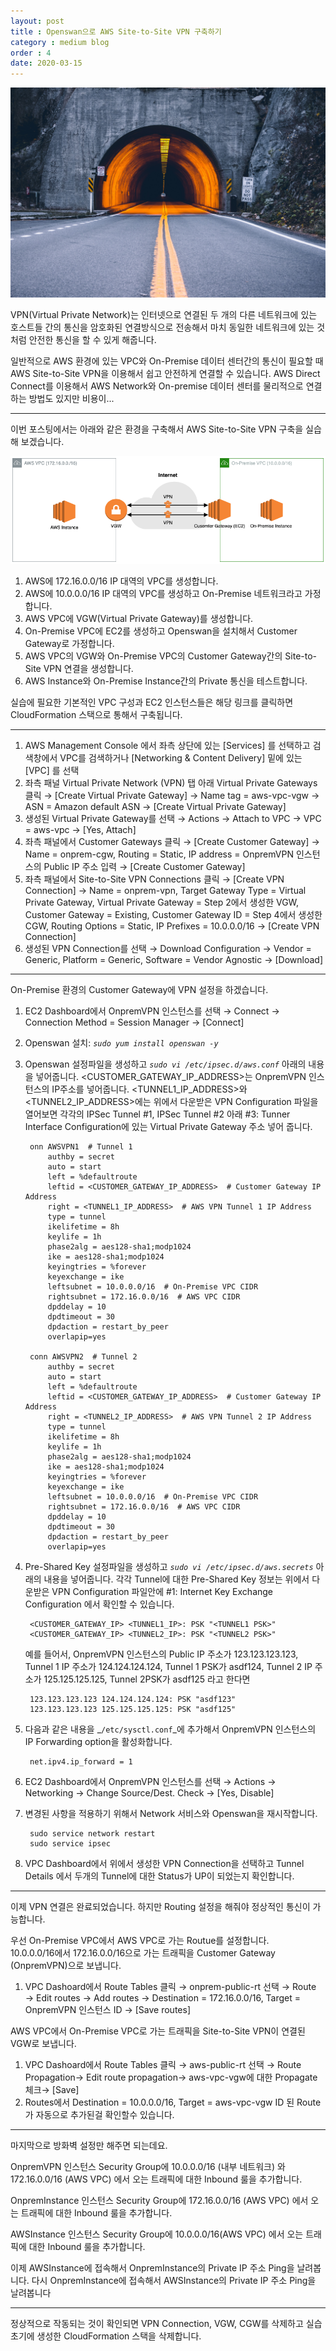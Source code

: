 ```yaml
---
layout: post
title : Openswan으로 AWS Site-to-Site VPN 구축하기
category : medium blog
order : 4
date: 2020-03-15
---
```


![그림1](./이미지/../../이미지/mediumBlog/20.03.15-openSwan/openSwan_01.jpg)

VPN(Virtual Private Network)는 인터넷으로 연결된 두 개의 다른 네트워크에 있는 호스트들 간의 통신을 암호화된 연결방식으로 전송해서 마치 동일한 네트워크에 있는 것처럼 안전한 통신을 할 수 있게 해줍니다.

일반적으로 AWS 환경에 있는 VPC와 On-Premise 데이터 센터간의 통신이 필요할 때 AWS Site-to-Site VPN을 이용해서 쉽고 안전하게 연결할 수 있습니다. AWS Direct Connect를 이용해서 AWS Network와 On-premise 데이터 센터를 물리적으로 연결하는 방법도 있지만 비용이...

***

이번 포스팅에서는 아래와 같은 환경을 구축해서 AWS Site-to-Site VPN 구축을 실습해 보겠습니다.

![그림2](./이미지/../../이미지/mediumBlog/20.03.15-openSwan/openSwan_02.png)

1. AWS에 172.16.0.0/16 IP 대역의 VPC를 생성합니다.
2. AWS에 10.0.0.0/16 IP 대역의 VPC를 생성하고 On-Premise 네트워크라고 가정합니다.
3. AWS VPC에 VGW(Virtual Private Gateway)를 생성합니다.
4. On-Premise VPC에 EC2를 생성하고 Openswan을 설치해서 Customer Gateway로 가정합니다.
5. AWS VPC의 VGW와 On-Premise VPC의 Customer Gateway간의 Site-to-Site VPN 연결을 생성합니다.
6. AWS Instance와 On-Premise Instance간의 Private 통신을 테스트합니다.

실습에 필요한 기본적인 VPC 구성과 EC2 인스턴스들은 해당 링크를 클릭하면 CloudFormation 스택으로 통해서 구축됩니다.

***

1. AWS Management Console 에서 좌측 상단에 있는 [Services] 를 선택하고 검색창에서 VPC를 검색하거나 [Networking & Content Delivery] 밑에 있는 [VPC] 를 선택
2. 좌측 패널 Virtual Private Network (VPN) 탭 아래 Virtual Private Gateways 클릭 → [Create Virtual Private Gateway] → Name tag = aws-vpc-vgw → ASN = Amazon default ASN → [Create Virtual Private Gateway]
3. 생성된 Virtual Private Gateway를 선택 → Actions → Attach to VPC → VPC = aws-vpc → [Yes, Attach]
4. 좌측 패널에서 Customer Gateways 클릭 → [Create Customer Gateway] → Name = onprem-cgw, Routing = Static, IP address = OnpremVPN 인스턴스의 Public IP 주소 입력 → [Create Customer Gateway]
5. 좌측 패널에서 Site-to-Site VPN Connections 클릭 → [Create VPN Connection] → Name = onprem-vpn, Target Gateway Type = Virtual Private Gateway, Virtual Private Gateway = Step 2에서 생성한 VGW, Customer Gateway = Existing, Customer Gateway ID = Step 4에서 생성한 CGW, Routing Options = Static, IP Prefixes = 10.0.0.0/16 → [Create VPN Connection]
6. 생성된 VPN Connection를 선택 → Download Configuration → Vendor = Generic, Platform = Generic, Software = Vendor Agnostic → [Download]

***

On-Premise 환경의 Customer Gateway에 VPN 설정을 하겠습니다.

1. EC2 Dashboard에서 OnpremVPN 인스턴스를 선택 → Connect → Connection Method = Session Manager → [Connect]
2. Openswan 설치: _`sudo yum install openswan -y`_
3. Openswan 설정파일을 생성하고 _`sudo vi /etc/ipsec.d/aws.conf`_ 아래의 내용을 넣어줍니다. <CUSTOMER_GATEWAY_IP_ADDRESS>는 OnpremVPN 인스턴스의 IP주소를 넣어줍니다. <TUNNEL1_IP_ADDRESS>와 <TUNNEL2_IP_ADDRESS>에는 위에서 다운받은 VPN Configuration 파일을 열어보면 각각의 IPSec Tunnel #1, IPSec Tunnel #2 아래 #3: Tunner Interface Configuration에 있는 Virtual Private Gateway 주소 넣어 줍니다.

        onn AWSVPN1  # Tunnel 1
            authby = secret
            auto = start
            left = %defaultroute
            leftid = <CUSTOMER_GATEWAY_IP_ADDRESS>  # Customer Gateway IP Address
            right = <TUNNEL1_IP_ADDRESS>  # AWS VPN Tunnel 1 IP Address
            type = tunnel
            ikelifetime = 8h
            keylife = 1h
            phase2alg = aes128-sha1;modp1024
            ike = aes128-sha1;modp1024
            keyingtries = %forever
            keyexchange = ike
            leftsubnet = 10.0.0.0/16  # On-Premise VPC CIDR
            rightsubnet = 172.16.0.0/16  # AWS VPC CIDR
            dpddelay = 10
            dpdtimeout = 30
            dpdaction = restart_by_peer
            overlapip=yes            

        conn AWSVPN2  # Tunnel 2
            authby = secret
            auto = start
            left = %defaultroute
            leftid = <CUSTOMER_GATEWAY_IP_ADDRESS>  # Customer Gateway IP Address
            right = <TUNNEL2_IP_ADDRESS>  # AWS VPN Tunnel 2 IP Address
            type = tunnel
            ikelifetime = 8h
            keylife = 1h
            phase2alg = aes128-sha1;modp1024
            ike = aes128-sha1;modp1024
            keyingtries = %forever
            keyexchange = ike
            leftsubnet = 10.0.0.0/16  # On-Premise VPC CIDR
            rightsubnet = 172.16.0.0/16  # AWS VPC CIDR
            dpddelay = 10
            dpdtimeout = 30
            dpdaction = restart_by_peer
            overlapip=yes

4. Pre-Shared Key 설정파일을 생성하고 _`sudo vi /etc/ipsec.d/aws.secrets`_ 아래의 내용을 넣어줍니다. 각각 Tunnel에 대한 Pre-Shared Key 정보는 위에서 다운받은 VPN Configuration 파일안에 #1: Internet Key Exchange Configuration 에서 확인할 수 있습니다.

        <CUSTOMER_GATEWAY_IP> <TUNNEL1_IP>: PSK "<TUNNEL1 PSK>"
        <CUSTOMER_GATEWAY_IP> <TUNNEL2_IP>: PSK "<TUNNEL2 PSK>"

    예를 들어서, OnpremVPN 인스턴스의 Public IP 주소가 123.123.123.123, Tunnel 1 IP 주소가 124.124.124.124, Tunnel 1 PSK가 asdf124, Tunnel 2 IP 주소가 125.125.125.125, Tunnel 2PSK가 asdf125 라고 한다면

        123.123.123.123 124.124.124.124: PSK "asdf123"
        123.123.123.123 125.125.125.125: PSK "asdf125"

5. 다음과 같은 내용을 _`/etc/sysctl.conf`_에 추가해서 OnpremVPN 인스턴스의 IP Forwarding option을 활성화합니다.

        net.ipv4.ip_forward = 1

6. EC2 Dashboard에서 OnpremVPN 인스턴스를 선택 → Actions → Networking → Change Source/Dest. Check → [Yes, Disable]
   
7. 변경된 사항을 적용하기 위해서 Network 서비스와 Openswan을 재시작합니다.

        sudo service network restart
        sudo service ipsec 
        
8. VPC Dashboard에서 위에서 생성한 VPN Connection을 선택하고 Tunnel Details 에서 두개의 Tunnel에 대한 Status가 UP이 되었는지 확인합니다.

***

이제 VPN 연결은 완료되었습니다. 하지만 Routing  설정을 해줘야 정상적인 통신이 가능합니다.

우선 On-Premise VPC에서 AWS VPC로 가는 Routue를 설정합니다.   
10.0.0.0/16에서 172.16.0.0/16으로 가는 트래픽을 Customer Gateway (OnpremVPN)으로 보냅니다.

1. VPC Dashoard에서 Route Tables 클릭 → onprem-public-rt 선택 → Route → Edit routes → Add routes → Destination = 172.16.0.0/16, Target = OnpremVPN 인스턴스 ID → [Save routes]

AWS VPC에서 On-Premise VPC로 가는 트래픽을 Site-to-Site VPN이 연결된 VGW로 보냅니다.

1. VPC Dashoard에서 Route Tables 클릭 → aws-public-rt 선택 → Route Propagation→ Edit route propagation→ aws-vpc-vgw에 대한 Propagate 체크→ [Save]
2. Routes에서 Destination = 10.0.0.0/16, Target = aws-vpc-vgw ID 된 Route가 자동으로 추가된걸 확인할수 있습니다.

***

마지막으로 방화벽 설정만 해주면 되는데요.

OnpremVPN 인스턴스 Security Group에 10.0.0.0/16 (내부 네트워크) 와 172.16.0.0/16 (AWS VPC) 에서 오는 트래픽에 대한 Inbound 룰을 추가합니다.

OnpremInstance 인스턴스 Security Group에 172.16.0.0/16 (AWS VPC) 에서 오는 트래픽에 대한 Inbound 룰을 추가합니다.

AWSInstance 인스턴스 Security Group에 10.0.0.0/16(AWS VPC) 에서 오는 트래픽에 대한 Inbound 룰을 추가합니다.

이제 AWSInstance에 접속해서 OnpremInstance의 Private IP 주소 Ping을 날려봅니다. 다시 OnpremInstance에 접속해서 AWSInstance의 Private IP 주소 Ping을 날려봅니다

***

정상적으로 작동되는 것이 확인되면 VPN Connection, VGW, CGW를 삭제하고 실습 초기에 생성한 CloudFormation 스택을 삭제합니다.